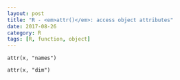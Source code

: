```yaml
---
layout: post
title: "R - <em>attr()</em>: access object attributes"
date: 2017-08-26
category: R
tags: [R, function, object]
---
```


```
attr(x, "names")

attr(x, "dim")
```

